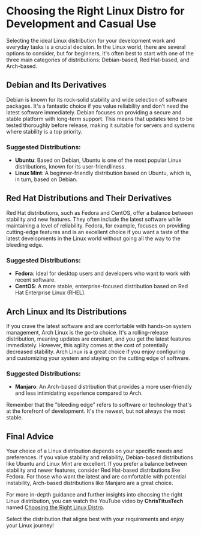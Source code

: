 # Choosing the Right Linux Distro for Development and Casual Use

Selecting the ideal Linux distribution for your development work and everyday tasks is a crucial decision. In the Linux world, there are several options to consider, but for beginners, it's often best to start with one of the three main categories of distributions: Debian-based, Red Hat-based, and Arch-based.

## **Debian and Its Derivatives**

Debian is known for its rock-solid stability and wide selection of software packages. It's a fantastic choice if you value reliability and don't need the latest software immediately. Debian focuses on providing a secure and stable platform with long-term support. This means that updates tend to be tested thoroughly before release, making it suitable for servers and systems where stability is a top priority.

### Suggested Distributions:
- **Ubuntu**: Based on Debian, Ubuntu is one of the most popular Linux distributions, known for its user-friendliness.
- **Linux Mint**: A beginner-friendly distribution based on Ubuntu, which is, in turn, based on Debian.

## **Red Hat Distributions and Their Derivatives**

Red Hat distributions, such as Fedora and CentOS, offer a balance between stability and new features. They often include the latest software while maintaining a level of reliability. Fedora, for example, focuses on providing cutting-edge features and is an excellent choice if you want a taste of the latest developments in the Linux world without going all the way to the bleeding edge.

### Suggested Distributions:
- **Fedora**: Ideal for desktop users and developers who want to work with recent software.
- **CentOS**: A more stable, enterprise-focused distribution based on Red Hat Enterprise Linux (RHEL).

## **Arch Linux and Its Distributions**

If you crave the latest software and are comfortable with hands-on system management, Arch Linux is the go-to choice. It's a rolling-release distribution, meaning updates are constant, and you get the latest features immediately. However, this agility comes at the cost of potentially decreased stability. Arch Linux is a great choice if you enjoy configuring and customizing your system and staying on the cutting edge of software.

### Suggested Distributions:
- **Manjaro**: An Arch-based distribution that provides a more user-friendly and less intimidating experience compared to Arch.

Remember that the "bleeding edge" refers to software or technology that's at the forefront of development. It's the newest, but not always the most stable. 

## **Final Advice**

Your choice of a Linux distribution depends on your specific needs and preferences. If you value stability and reliability, Debian-based distributions like Ubuntu and Linux Mint are excellent. If you prefer a balance between stability and newer features, consider Red Hat-based distributions like Fedora. For those who want the latest and are comfortable with potential instability, Arch-based distributions like Manjaro are a great choice.

For more in-depth guidance and further insights into choosing the right Linux distribution, you can watch the YouTube video by **ChrisTitusTech** named [Choosing the Right Linux Distro](https://youtu.be/dL05DoJ0qsQ?si=14C8PDJscZp3lM6Z).

Select the distribution that aligns best with your requirements and enjoy your Linux journey!

